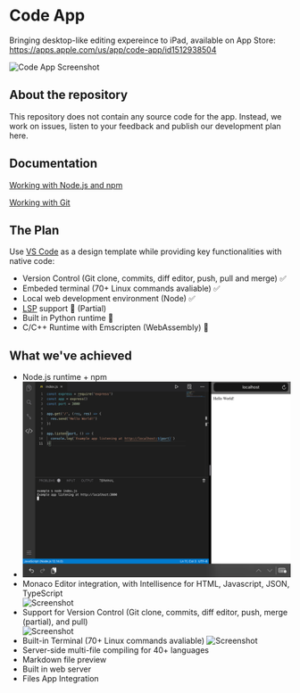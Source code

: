 # Code App
Bringing desktop-like editing expereince to iPad, available on App Store: https://apps.apple.com/us/app/code-app/id1512938504

![Code App Screenshot](https://thebaselab.com/code/1.png)

## About the repository
This repository does not contain any source code for the app. Instead, we work on issues, listen to your feedback and publish our development plan here.

## Documentation
[Working with Node.js and npm](documentation/working-with-nodejs.md)

[Working with Git](documentation/working-with-nodejs.md)

## The Plan
Use [VS Code](https://github.com/microsoft/vscode) as a design template while providing key functionalities with native code:
- Version Control (Git clone, commits, diff editor, push, pull and merge) ✅
- Embeded terminal (70+ Linux commands avaliable) ✅
- Local web development environment (Node) ✅
- [LSP](https://microsoft.github.io/language-server-protocol) support 🏃 (Partial)
- Built in Python runtime 🏃
- C/C++ Runtime with Emscripten (WebAssembly) 🏃

## What we've achieved
- Node.js runtime + npm
- ![Screenshot](documentation/resources/express+safari.jpeg)
- Monaco Editor integration, with Intellisence for HTML, Javascript, JSON, TypeScript<br/>
![Screenshot](screenshots/IMG_0059.PNG)
- Support for Version Control (Git clone, commits, diff editor, push, merge (partial), and pull)<br/>
![Screenshot](screenshots/IMG_EC689E2B126B-1.jpeg)
- Built-in Terminal (70+ Linux commands avaliable)
![Screenshot](screenshots/Simulator%20Screen%20Shot%20-%20iPad%20Pro%20(12.9-inch)%20(4th%20generation)%20-%202021-01-01%20at%2017.37.49.png)
- Server-side multi-file compiling for 40+ languages
- Markdown file preview
- Built in web server
- Files App Integration
